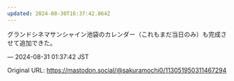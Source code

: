 ```yaml
---
updated: 2024-08-30T16:37:42.864Z
---
```


<p>グランドシネマサンシャイン池袋のカレンダー（これもまだ当日のみ）も完成させて追加できた。</p>

&mdash; 2024-08-31 01:37:42 JST

Original URL: https://mastodon.social/@sakuramochi0/113051950311467294
